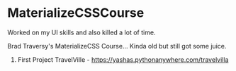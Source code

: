# MaterializeCSSCourse
Worked on my UI skills and also killed a lot of time.

Brad Traversy's MaterializeCSS Course... Kinda old but still got some juice.

1) First Project TravelVille - https://yashas.pythonanywhere.com/travelvilla
